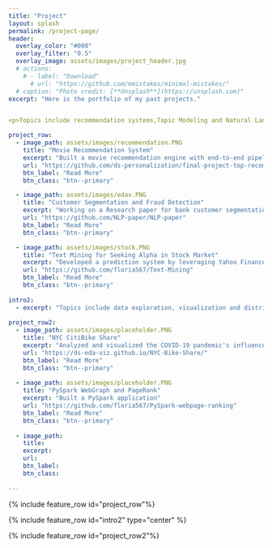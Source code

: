 ```yaml
---
title: "Project"
layout: splash
permalink: /project-page/
header:
  overlay_color: "#000"
  overlay_filter: "0.5"
  overlay_image: assets/images/project_header.jpg
  # actions:
    # - label: "Download"
      # url: "https://github.com/mmistakes/minimal-mistakes/"
  # caption: "Photo credit: [**Unsplash**](https://unsplash.com)"
excerpt: "Here is the portfolio of my past projects."


<p>Topics include recommendation systems,Topic Modeling and Natural Language Processing  </p>

project_row:
  - image_path: assets/images/recommendation.PNG
    title: "Movie Recommendation System"
    excerpt: "Built a movie recommendation engine with end-to-end pipeline for personalized top recommended movies and conducted extensive experiments."
    url: "https://github.com/ds-personalization/final-project-top-recommended-final"
    btn_label: "Read More"
    btn_class: "btn--primary"

  - image_path: assets/images/edav.PNG
    title: "Customer Segmentation and Fraud Detection"
    excerpt: "Working on a Research paper for bank customer segmentation and fraud detection based on transaction data with innovative work"
    url: "https://github.com/NLP-paper/NLP-paper"
    btn_label: "Read More"
    btn_class: "btn--primary"

  - image_path: assets/images/stock.PNG
    title: "Text Mining for Seeking Alpha in Stock Market"
    excerpt: "Developed a prediction system by leveraging Yahoo Finance News for stock price prediction; simulated a systematic trading strategy"
    url: "https://github.com/floria567/Text-Mining"
    btn_label: "Read More"
    btn_class: "btn--primary" 
    
intro2:
  - excerpt: "Topics include data exploration, visualization and distribution system, etc."
    
project_row2:
  - image_path: assets/images/placeholder.PNG
    title: "NYC CitiBike Share"
    excerpt: "Analyzed and visualized the COVID-19 pandemic's influence on New York City residents who use Citi Bike as part of their commuting tools."
    url: "https://ds-eda-viz.github.io/NYC-Bike-Share/"
    btn_label: "Read More"
    btn_class: "btn--primary"
    
  - image_path: assets/images/placeholder.PNG
    title: "PySpark WebGraph and PageRank"
    excerpt: "Built a PySpark application"
    url: "https://github.com/floria567/PySpark-webpage-ranking"
    btn_label: "Read More"
    btn_class: "btn--primary"
    
  - image_path: 
    title: 
    excerpt: 
    url: 
    btn_label: 
    btn_class:
   
---
```


{% include feature_row id="project_row"%}

{% include feature_row id="intro2" type="center" %}

{% include feature_row id="project_row2"%}



<!-- {% include feature_row id="feature_row2" type="left" %} -->

<!-- {% include feature_row id="feature_row3" type="right" %} -->

<!-- {% include feature_row id="feature_row4" type="center" %} -->
